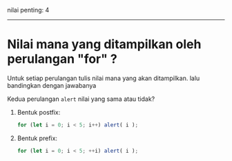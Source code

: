 nilai penting: 4

---

# Nilai mana yang ditampilkan oleh perulangan "for" ?

Untuk setiap perulangan tulis nilai mana yang akan ditampilkan. lalu bandingkan dengan jawabanya

Kedua perulangan `alert` nilai yang sama atau tidak?

1. Bentuk postfix:

    ```js
    for (let i = 0; i < 5; i++) alert( i );
    ```
2. Bentuk prefix:

    ```js
    for (let i = 0; i < 5; ++i) alert( i );
    ```
